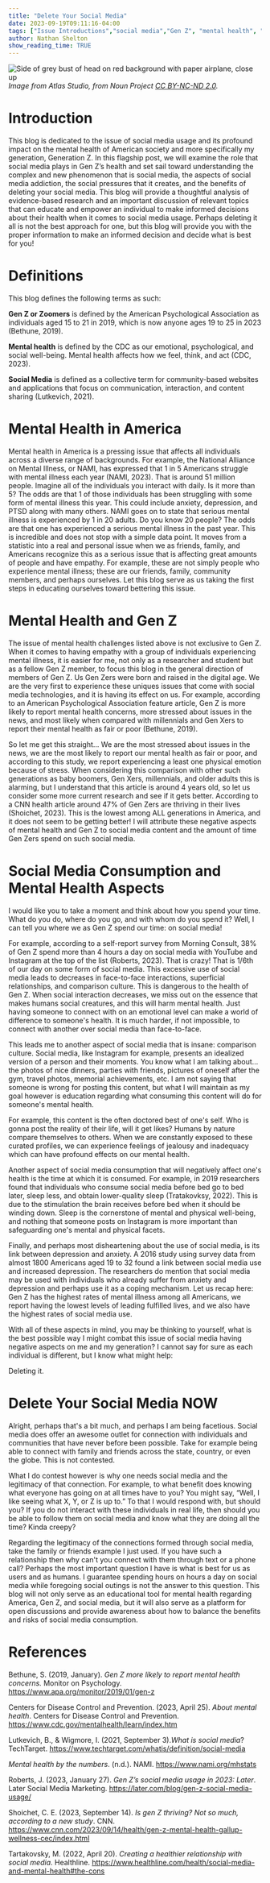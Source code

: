 ```yaml
---
title: "Delete Your Social Media"
date: 2023-09-19T09:11:16-04:00
tags: ["Issue Introductions","social media","Gen Z", "mental health", "America"]
author: Nathan Shelton
show_reading_time: TRUE
---
```


![Side of grey bust of head on red background with paper airplane, close up](https://thumbnails.production.thenounproject.com/xR1UOFJRyp6R1SdyPc9WY-30x5s=/fit-in/1000x1000/photos.production.thenounproject.com/photos/FA23E21F-5824-41E4-82C1-966B11997FD8.jpg)
*Image from Atlas Studio, from Noun Project [CC BY-NC-ND 2.0](https://www.creativecommons.org/licenses/by-nc-nd/2.0/).*

# Introduction

This blog is dedicated to the issue of social media usage and its profound impact on the mental health of American society and more specifically my generation, Generation Z. In this flagship post, we will examine the role that social media plays in Gen Z’s health and set sail toward understanding the complex and new phenomenon that is social media, the aspects of social media addiction, the social pressures that it creates, and the benefits of deleting your social media. This blog will provide a thoughtful analysis of evidence-based research and an important discussion of relevant topics that can educate and empower an individual to make informed decisions about their health when it comes to social media usage. Perhaps deleting it all is not the best approach for one, but this blog will provide you with the proper information to make an informed decision and decide what is best for you!

# Definitions

This blog defines the following terms as such:  
  
**Gen Z or Zoomers** is defined by the American Psychological Association as individuals aged 15 to 21 in 2019, which is now anyone ages 19 to 25 in 2023 (Bethune, 2019).  
  
**Mental health** is defined by the CDC as our emotional, psychological, and social well-being. Mental health affects how we feel, think, and act (CDC, 2023). 
  
**Social Media** is defined as a collective term for community-based websites and applications that focus on communication, interaction, and content sharing (Lutkevich, 2021).  

# Mental Health in America
Mental health in America is a pressing issue that affects all individuals across a diverse range of backgrounds. For example, the National Alliance on Mental Illness, or NAMI, has expressed that 1 in 5 Americans struggle with mental illness each year (NAMI, 2023). That is around 51 million people. Imagine all of the individuals you interact with daily. Is it more than 5? The odds are that 1 of those individuals has been struggling with some form of mental illness this year. This could include anxiety, depression, and PTSD along with many others. NAMI goes on to state that serious mental illness is experienced by 1 in 20 adults. Do you know 20 people? The odds are that one has experienced a serious mental illness in the past year. This is incredible and does not stop with a simple data point. It moves from a statistic into a real and personal issue when we as friends, family, and Americans recognize this as a serious issue that is affecting great amounts of people and have empathy. For example, these are not simply people who experience mental illness; these are our friends, family, community members, and perhaps ourselves. Let this blog serve as us taking the first steps in educating ourselves toward bettering this issue. 

# Mental Health and Gen Z
The issue of mental health challenges listed above is not exclusive to Gen Z. When it comes to having empathy with a group of individuals experiencing mental illness, it is easier for me, not only as a researcher and student but as a fellow Gen Z member, to focus this blog in the general direction of members of Gen Z. Us Gen Zers were born and raised in the digital age. We are the very first to experience these uniques issues that come with social media technologies, and it is having its effect on us. For example, according to an American Psychological Association feature article, Gen Z is more likely to report mental health concerns, more stressed about issues in the news, and most likely when compared with millennials and Gen Xers to report their mental health as fair or poor (Bethune, 2019).  
  
So let me get this straight… We are the most stressed about issues in the news, we are the most likely to report our mental health as fair or poor, and according to this study, we report experiencing a least one physical emotion because of stress. 
When considering this comparison with other such generations as baby boomers, Gen Xers, millennials, and older adults this is alarming, but I understand that this article is around 4 years old, so let us consider some more current research and see if it gets better. According to a CNN health article around 47% of Gen Zers are thriving in their lives (Shoichet, 2023). This is the lowest among ALL generations in America, and it does not seem to be getting better! I will attribute these negative aspects of mental health and Gen Z to social media content and the amount of time Gen Zers spend on such social media. 

# Social Media Consumption and Mental Health Aspects
I would like you to take a moment and think about how you spend your time. What do you do, where do you go, and with whom do you spend it? Well, I can tell you where we as Gen Z spend our time: on social media!
  
For example, according to a self-report survey from Morning Consult, 38% of Gen Z spend more than 4 hours a day on social media with YouTube and Instagram at the top of the list (Roberts, 2023). That is crazy! That is 1/6th of our day on some form of social media. This excessive use of social media leads to decreases in face-to-face interactions, superficial relationships, and comparison culture. This is dangerous to the health of Gen Z. When social interaction decreases, we miss out on the essence that makes humans social creatures, and this will harm mental health. Just having someone to connect with on an emotional level can make a world of difference to someone's health. It is much harder, if not impossible, to connect with another over social media than face-to-face.
  
This leads me to another aspect of social media that is insane: comparison culture. Social media, like Instagram for example, presents an idealized version of a person and their moments. You know what I am talking about… the photos of nice dinners, parties with friends, pictures of oneself after the gym, travel photos, memorial achievements, etc. I am not saying that someone is wrong for posting this content, but what I will maintain as my goal however is education regarding what consuming this content will do for someone's mental health. 
  
For example, this content is the often doctored best of one's self. Who is gonna post the reality of their life, will it get likes? Humans by nature compare themselves to others. When we are constantly exposed to these curated profiles, we can experience feelings of jealousy and inadequacy which can have profound effects on our mental health.
  
Another aspect of social media consumption that will negatively affect one's health is the time at which it is consumed. For example, in 2019 researchers found that individuals who consume social media before bed go to bed later, sleep less, and obtain lower-quality sleep (Tratakovksy, 2022). This is due to the stimulation the brain receives before bed when it should be winding down. Sleep is the cornerstone of mental and physical well-being, and nothing that someone posts on Instagram is more important than safeguarding one's mental and physical facets. 
  
Finally, and perhaps most disheartening about the use of social media, is its link between depression and anxiety. A 2016 study using survey data from almost 1800 Americans aged 19 to 32 found a link between social media use and increased depression. The researchers do mention that social media may be used with individuals who already suffer from anxiety and depression and perhaps use it as a coping mechanism. Let us recap here: Gen Z has the highest rates of mental illness among all Americans, we report having the lowest levels of leading fulfilled lives, and we also have the highest rates of social media use.
  
With all of these aspects in mind, you may be thinking to yourself, what is the best possible way I might combat this issue of social media having negative aspects on me and my generation? I cannot say for sure as each individual is different, but I know what might help:
  
Deleting it.

# Delete Your Social Media NOW
Alright, perhaps that's a bit much, and perhaps I am being facetious. Social media does offer an awesome outlet for connection with individuals and communities that have never before been possible. Take for example being able to connect with family and friends across the state, country, or even the globe. This is not contested. 
  
What I do contest however is why one needs social media and the legitimacy of that connection. For example, to what benefit does knowing what everyone has going on at all times have to you?  You might say, “Well, I like seeing what X, Y, or Z is up to.” To that  I would respond with, but should you? If you do not interact with these individuals in real life, then should you be able to follow them on social media and know what they are doing all the time? Kinda creepy? 
  
Regarding the legitimacy of the connections formed through social media, take the family or friends example I just used. If you have such a relationship then why can't you connect with them through text or a phone call? Perhaps the most important question I have is what is best for us as users and as humans. I guarantee spending hours on hours a day on social media while foregoing social outings is not the answer to this question. This blog will not only serve as an educational tool for mental health regarding America, Gen Z, and social media, but it will also serve as a platform for open discussions and provide awareness about how to balance the benefits and risks of social media consumption. 

# References

Bethune, S. (2019, January). *Gen Z more likely to report mental health concerns.* Monitor on Psychology. <https://www.apa.org/monitor/2019/01/gen-z>

Centers for Disease Control and Prevention. (2023, April 25). *About mental health*. Centers for Disease Control and Prevention. <https://www.cdc.gov/mentalhealth/learn/index.htm>

Lutkevich, B., & Wigmore, I. (2021, September 3).*What is social media*? TechTarget. <https://www.techtarget.com/whatis/definition/social-media>

*Mental health by the numbers*. (n.d.). NAMI.  <https://www.nami.org/mhstats>

Roberts, J. (2023, January 27). *Gen Z’s social media usage in 2023: Later*. Later Social Media Marketing. <https://later.com/blog/gen-z-social-media-usage/>

Shoichet, C. E. (2023, September 14). *Is gen Z thriving? Not so much, according to a new study*. CNN. <https://www.cnn.com/2023/09/14/health/gen-z-mental-health-gallup-wellness-cec/index.html>

Tartakovsky, M. (2022, April 20). *Creating a healthier relationship with social media*. Healthline. <https://www.healthline.com/health/social-media-and-mental-health#the-cons>
